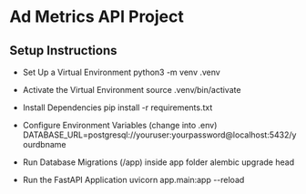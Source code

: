 # Ad Metrics API Project



## Setup Instructions

- Set Up a Virtual Environment
python3 -m venv .venv

- Activate the Virtual Environment
source .venv/bin/activate

- Install Dependencies
pip install -r requirements.txt

- Configure Environment Variables (change into .env)
DATABASE_URL=postgresql://youruser:yourpassword@localhost:5432/yourdbname

- Run Database Migrations (/app) inside app folder
alembic upgrade head

- Run the FastAPI Application
uvicorn app.main:app --reload